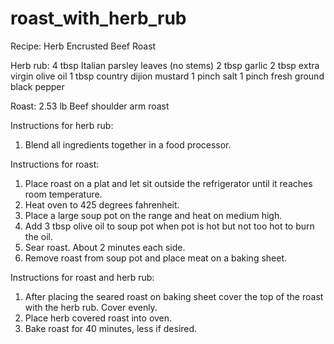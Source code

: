 # roast_with_herb_rub
Recipe: Herb Encrusted Beef Roast

Herb rub:
4 tbsp Italian parsley leaves (no stems)
2 tbsp garlic
2 tbsp extra virgin olive oil
1 tbsp country dijion mustard
1 pinch salt
1 pinch fresh ground black pepper

Roast:
2.53 lb Beef shoulder arm roast

Instructions for herb rub:
1) Blend all ingredients together in a food processor.

Instructions for roast:
1) Place roast on a plat and let sit outside the refrigerator until it reaches room temperature.
2) Heat oven to 425 degrees fahrenheit.
3) Place a large soup pot on the range and heat on medium high.
4) Add 3 tbsp olive oil to soup pot when pot is hot but not too hot to burn the oil.
5) Sear roast. About 2 minutes each side.
6) Remove roast from soup pot and place meat on a baking sheet.

Instructions for roast and herb rub:
1) After placing the seared roast on baking sheet cover the top of the roast with the herb rub. Cover evenly.
2) Place herb covered roast into oven.
3) Bake roast for 40 minutes, less if desired.
